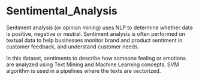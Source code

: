 # Sentimental_Analysis

Sentiment analysis (or opinion mining) uses NLP to determine whether data is positive, negative or neutral. Sentiment analysis is often performed on textual data to help businesses monitor brand and product sentiment in customer feedback, and understand customer needs.

In this dataset, sentiments to describe how someone feeling or emotions are analyzed using Text Mining and Machine Learning concepts. SVM algorithm is used in a pipelines where the texts are vectorized.

